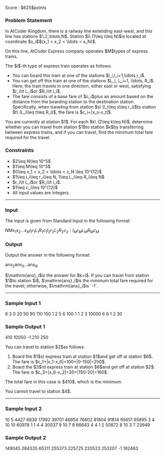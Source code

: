
<div>

<span>

<span>

<p>
Score : $625$points
</p>

<div>

<section>

### **Problem Statement**

<p>
In AtCoder Kingdom, there is a railway line extending east-west, and this line has stations $1,2,\ldots,N$. Station $i\ (1\leq i\leq N)$is located at coordinate $x_i$$(x_1 < x_2 < \ldots < x_N)$.
</p>

<p>
On this line, AtCoder Express company operates $M$types of express trains.
</p>

<p>
The $i$-th type of express train operates as follows:
</p>

<ul>

<li>
You can board this train at one of the stations $l_i,l_i+1,\ldots,r_i$.
</li>

<li>
You can get off this train at one of the stations $L_i, L_i+1, \ldots, R_i$. Here, the train travels in one direction, either east or west, satisfying $r_i\lt L_i$or $R_i\lt l_i$.
</li>

<li>
The fare consists of a base fare of $c_i$plus an amount based on the distance from the boarding station to the destination station. Specifically, when traveling from station $s\ (l_i\leq s\leq r_i)$to station $t\ (L_i\leq t\leq R_i)$, the fare is $c_i+|x_s-x_t|$.
</li>

</ul>

<p>
You are currently at station $1$. For each $k\ (2\leq k\leq N)$, determine whether you can travel from station $1$to station $k$by transferring between express trains, and if you can travel, find the minimum total fare required for the travel.
</p>

</section>

</div>

<div>

<section>

### **Constraints**

<ul>

<li>
$2\leq N\leq 10^5$
</li>

<li>
$1\leq M\leq 10^5$
</li>

<li>
$0\leq x_1 < x_2 < \ldots < x_N \leq 10^{12}$
</li>

<li>
$1\leq l_i\leq r_i\leq N, 1\leq L_i\leq R_i\leq N$
</li>

<li>
$r_i\lt L_i$or $R_i\lt l_i$.
</li>

<li>
$1\leq c_i\leq 10^{12}$
</li>

<li>
All input values are integers.
</li>

</ul>

</section>

</div>

---

<div>

<div>

<section>

### **Input**

<p>
The input is given from Standard Input in the following format:
</p>

<div>

$N$$M$$x_1$$x_2$$\ldots$$x_N$$l_1$$r_1$$L_1$$R_1$$c_1$$l_2$$r_2$$L_2$$R_2$$c_2$$\vdots$$l_M$$r_M$$L_M$$R_M$$c_M$
</div>

</section>

</div>

<div>

<section>

### **Output**

<p>
Output the answer in the following format:
</p>

<div>

$\mathrm{ans}_2$$\mathrm{ans}_3$$\ldots$$\mathrm{ans}_N$
</div>

<p>
$\mathrm{ans}_i$is the answer for $k=i$. If you can travel from station $1$to station $i$, $\mathrm{ans}_i$is the minimum total fare required for the travel; otherwise, $\mathrm{ans}_i$is `-1`.
</p>

</section>

</div>

</div>

---

<div>

<section>

### **Sample Input 1**

<div>

6 3
0 20 50 90 110 150
1 2 5 6 100
1 1 2 3 10000
6 6 1 2 30

</div>

</section>

</div>

<div>

<section>

### **Sample Output 1**

<div>

410 10050 -1 210 250

</div>

<p>
You can travel to station $2$as follows:
</p>

<ol>

<li>
Board the $1$st express train at station $1$and get off at station $6$. The fare is $c_1+|x_1-x_6|=100+|0-150|=250$.
</li>

<li>
Board the $3$rd express train at station $6$and get off at station $2$. The fare is $c_3+|x_6-x_2|=30+|150-20|=160$.
</li>

</ol>

<p>
The total fare in this case is $410$, which is the minimum.
</p>

<p>
You cannot travel to station $4$.
</p>

</section>

</div>

---

<div>

<section>

### **Sample Input 2**

<div>

10 5
4427 6839 17992 39701 46954 76602 81804 91814 95651 95895
3 4 10 10 60978
1 1 4 4 30037
9 10 7 8 66643
4 4 1 2 50872
8 10 3 7 23949

</div>

</section>

</div>

<div>

<section>

### **Sample Output 2**

<div>

149045 284335 65311 255373 225725 220523 253207 -1 182483

</div>

</section>

</div>

</span>

</span>

</div>
